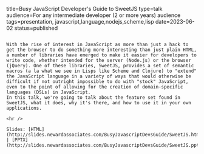 title=Busy JavaScript Developer's Guide to SweetJS
type=talk
audience=For any intermediate developer (2 or more years) audience
tags=presentation, javascript,language,nodejs,scheme,lisp
date=2023-06-02
status=published
~~~~~~

With the rise of interest in JavaScript as more than just a hack to get the browser to do something more interesting than just plain HTML, a number of libraries have emerged to make it easier for developers to write code, whether intended for the server (Node.js) or the browser (jQuery). One of these libraries, SweetJS, provides a set of semantic macros (a la what we see in Lisps like Scheme and Clojure) to "extend" the JavaScript language in a variety of ways that would otherwise be difficult if not outright impossible to do with "stock" JavaScript, even to the point of allowing for the creation of domain-specific languages (DSLs) in JavaScript.
In this talk, we're going to talk about the feature set found in SweetJS, what it does, why it's there, and how to use it in your own applications.
    
<hr />

Slides: [HTML](http://slides.newardassociates.com/BusyJavascriptDevsGuide/SweetJS.html) | [PPTX](http://slides.newardassociates.com/BusyJavascriptDevsGuide/SweetJS.pptx)
